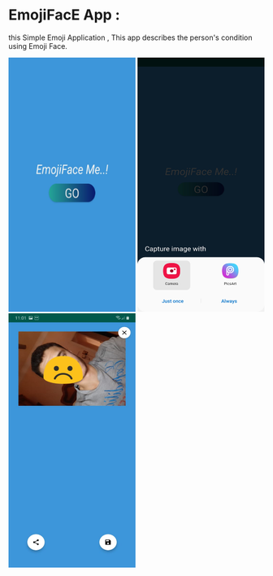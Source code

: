 # EmojiFacE App :
this Simple Emoji Application , This app describes the person's condition using Emoji Face.
 
 
<img src="1.jpeg"  width ="250" height = "500" >     <img src="22.jpeg"  width ="250" height = "500" >     <img src="4.jpeg"  width ="250" height = "500" >
